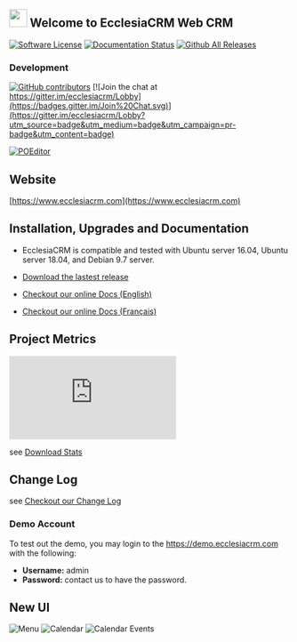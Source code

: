 <img src="https://avatars-02.gitter.im/group/iv/6/5a48f6ebd73408ce4f857d8e" width="32" height="32" style="bottom:-15px"> Welcome to Ecclesia<b>CRM</b> Web CRM
---

[![Software License](https://img.shields.io/badge/license-MIT-brightgreen.svg?style=flat-square)](LICENSE)
[![Documentation Status](https://readthedocs.org/projects/church-web-crm/badge/?version=latest)](https://www.docs.ecclesiacrm.com)
[![Github All Releases](https://img.shields.io/github/downloads/phili67/ecclesiacrm/total.svg)](https://github.com/phili67/ecclesiacrm/releases)

### Development 
[![GitHub contributors](https://img.shields.io/github/contributors/phili67/ecclesiacrm.svg)](https://github.com/phili67/ecclesiacrm/graphs/contributors)
[![Join the chat at https://gitter.im/ecclesiacrm/Lobby](https://badges.gitter.im/Join%20Chat.svg)](https://gitter.im/ecclesiacrm/Lobby?utm_source=badge&utm_medium=badge&utm_campaign=pr-badge&utm_content=badge)
<!--[![Build Status](https://travis-ci.org/ChurchCRM/CRM.svg?branch=master)](https://travis-ci.org/ChurchCRM/CRM)
[![StyleCI](https://styleci.io/repos/30856851/shield?branch=master)](https://styleci.io/repos/30856851)
[![POEditor](https://img.shields.io/badge/Languages-22-green.svg)](https://poeditor.com/join/project/RABdnDSqAt)-->

[![POEditor](https://www.zenhub.com/img/external/zenhub-badge.png)](https://app.zenhub.com/workspaces/ecclesiacrm-workspace-5ce9590d7f230434befef632/board?repos=115276245)
<!--<a href="https://zenhub.com"><img src="//dxssrr2j0sq4w.cloudfront.net/3.2.0/img/external/zenhub-badge.png" alt="ZenHub logo"></a>-->



## Website

[https://www.ecclesiacrm.com](https://www.ecclesiacrm.com)

## Installation, Upgrades and Documentation

* EcclesiaCRM is compatible and tested with Ubuntu server 16.04, Ubuntu server 18.04, and Debian 9.7 server.

* [Download the lastest release](https://github.com/phili67/ecclesiacrm/releases/latest)

* [Checkout our online Docs (English)](https://docs.ecclesiacrm.com/en/)
* [Checkout our online Docs (Français)](https://docs.ecclesiacrm.com/fr/)

## Project Metrics 

[![Throughput Graph](https://www.gitcharts.ecclesiacrm.com/index.php)](https://www.gitcharts.ecclesiacrm.com/index.php)


see [Download Stats](http://www.somsubhra.com/github-release-stats/?username=phili67&repository=ecclesiacrm)

##  Change Log

see [Checkout our Change Log](CHANGELOG.md)

### Demo Account

To test out the demo, you may login to the https://demo.ecclesiacrm.com  with the following:

- **Username:** admin
- **Password:** contact us to have the password.


## New UI

![Menu](https://www.ecclesiacrm.com/screenshots/menuNew.PNG)
![Calendar](https://www.ecclesiacrm.com/screenshots/calendar.PNG)
![Calendar Events](https://www.ecclesiacrm.com/screenshots/calendarEvent.PNG)
<!--![Family](http://www.ecclesiacrm.com/screenshots/family.PNG)
![Person](http://www.ecclesiacrm.com/screenshots/person.PNG)-->

